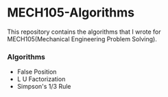 # MECH105-Algorithms

This repository contains the algorithms that I wrote for MECH105(Mechanical Engineering Problem Solving).

### Algorithms
- False Position
- L U Factorization
- Simpson's 1/3 Rule